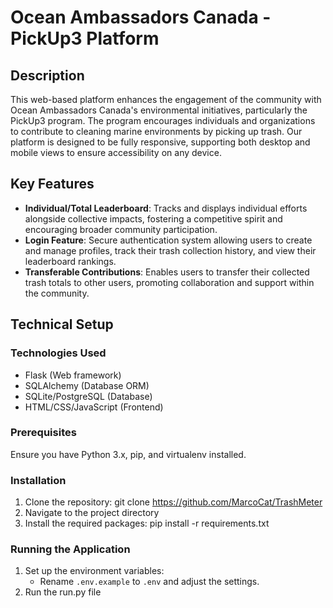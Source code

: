 # Ocean Ambassadors Canada - PickUp3 Platform

## Description
This web-based platform enhances the engagement of the community with Ocean Ambassadors Canada's environmental initiatives, particularly the PickUp3 program. The program encourages individuals and organizations to contribute to cleaning marine environments by picking up trash. Our platform is designed to be fully responsive, supporting both desktop and mobile views to ensure accessibility on any device.

## Key Features

- **Individual/Total Leaderboard**: Tracks and displays individual efforts alongside collective impacts, fostering a competitive spirit and encouraging broader community participation.
- **Login Feature**: Secure authentication system allowing users to create and manage profiles, track their trash collection history, and view their leaderboard rankings.
- **Transferable Contributions**: Enables users to transfer their collected trash totals to other users, promoting collaboration and support within the community.

## Technical Setup

### Technologies Used
- Flask (Web framework)
- SQLAlchemy (Database ORM)
- SQLite/PostgreSQL (Database)
- HTML/CSS/JavaScript (Frontend)

### Prerequisites
Ensure you have Python 3.x, pip, and virtualenv installed.

### Installation

1. Clone the repository:
   git clone https://github.com/MarcoCat/TrashMeter
2. Navigate to the project directory
3. Install the required packages:
   pip install -r requirements.txt

### Running the Application

1. Set up the environment variables:
   - Rename `.env.example` to `.env` and adjust the settings.
2. Run the run.py file
   